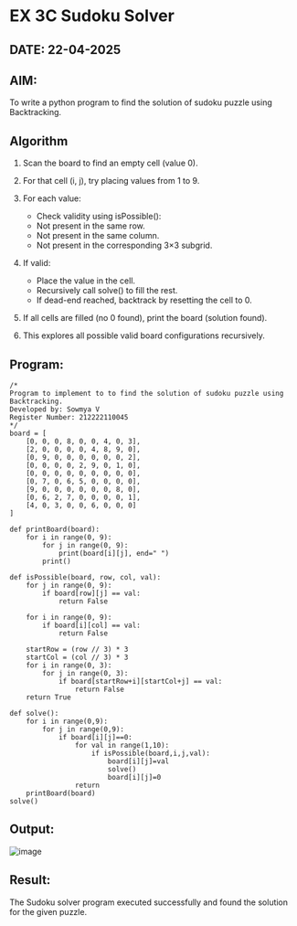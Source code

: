 # EX 3C Sudoku Solver
## DATE: 22-04-2025
## AIM:
To write a python program to find the solution of sudoku puzzle using Backtracking.

## Algorithm
1. Scan the board to find an empty cell (value 0).
2. For that cell (i, j), try placing values from 1 to 9.
3. For each value:
   - Check validity using isPossible():
   - Not present in the same row.
   - Not present in the same column.
   - Not present in the corresponding 3×3 subgrid.

4. If valid:
   - Place the value in the cell.
   - Recursively call solve() to fill the rest.
   - If dead-end reached, backtrack by resetting the cell to 0.
5. If all cells are filled (no 0 found), print the board (solution found).
6. This explores all possible valid board configurations recursively. 

## Program:
```
/*
Program to implement to to find the solution of sudoku puzzle using Backtracking.
Developed by: Sowmya V
Register Number: 212222110045
*/
board = [
    [0, 0, 0, 8, 0, 0, 4, 0, 3],
    [2, 0, 0, 0, 0, 4, 8, 9, 0],
    [0, 9, 0, 0, 0, 0, 0, 0, 2],
    [0, 0, 0, 0, 2, 9, 0, 1, 0],
    [0, 0, 0, 0, 0, 0, 0, 0, 0],
    [0, 7, 0, 6, 5, 0, 0, 0, 0],
    [9, 0, 0, 0, 0, 0, 0, 8, 0],
    [0, 6, 2, 7, 0, 0, 0, 0, 1],
    [4, 0, 3, 0, 0, 6, 0, 0, 0]
]

def printBoard(board):
    for i in range(0, 9):
        for j in range(0, 9):
            print(board[i][j], end=" ")
        print()

def isPossible(board, row, col, val):
    for j in range(0, 9):
        if board[row][j] == val:
            return False

    for i in range(0, 9):
        if board[i][col] == val:
            return False

    startRow = (row // 3) * 3
    startCol = (col // 3) * 3
    for i in range(0, 3):
        for j in range(0, 3):
            if board[startRow+i][startCol+j] == val:
                return False
    return True

def solve():
    for i in range(0,9):
        for j in range(0,9):
            if board[i][j]==0:
                for val in range(1,10):
                    if isPossible(board,i,j,val):
                        board[i][j]=val
                        solve()
                        board[i][j]=0
                return
    printBoard(board)
solve()
```
## Output:
![image](https://github.com/user-attachments/assets/304d5e4b-e86d-4eba-85fc-8b478277015a)

## Result:
The Sudoku solver program executed successfully and found the solution for the given puzzle.
